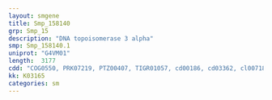 ```yaml
---
layout: smgene
title: Smp_158140
grp: Smp_15
description: "DNA topoisomerase 3 alpha"
smp: Smp_158140.1
uniprot: "G4VM01"
length:  3177
cdd: "COG0550, PRK07219, PTZ00407, TIGR01057, cd00186, cd03362, cl00718, cl06070, cl15497, cl21690, pfam01131, pfam01396, pfam01751, pfam06839, smart00437, smart00493"
kk: K03165
categories: sm
---
```

